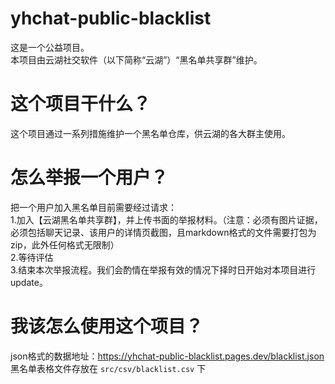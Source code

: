 # yhchat-public-blacklist
这是一个公益项目。  
本项目由云湖社交软件（以下简称“云湖”）“黑名单共享群”维护。
# 这个项目干什么？
这个项目通过一系列措施维护一个黑名单仓库，供云湖的各大群主使用。  
# 怎么举报一个用户？
把一个用户加入黑名单目前需要经过请求：  
1.加入【云湖黑名单共享群】，并上传书面的举报材料。（注意：必须有图片证据，必须包括聊天记录、该用户的详情页截图，且markdown格式的文件需要打包为zip，此外任何格式无限制）  
2.等待评估  
3.结束本次举报流程。我们会酌情在举报有效的情况下择时日开始对本项目进行update。  
# 我该怎么使用这个项目？
json格式的数据地址：https://yhchat-public-blacklist.pages.dev/blacklist.json  
黑名单表格文件存放在 `src/csv/blacklist.csv` 下